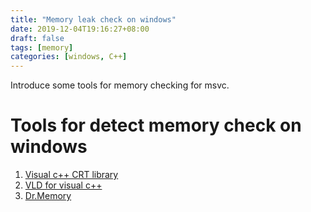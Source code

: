 ```yaml
---
title: "Memory leak check on windows"
date: 2019-12-04T19:16:27+08:00
draft: false
tags: [memory]
categories: [windows, C++]
---
```


Introduce some tools for memory checking for msvc.

# Tools for detect memory check on windows

1. [Visual c++ CRT library](https://docs.microsoft.com/en-us/visualstudio/debugger/finding-memory-leaks-using-the-crt-library?view=vs-2019)
2. [VLD for visual c++](https://kinddragon.github.io/vld/)
3. [Dr.Memory](https://drmemory.org/)
